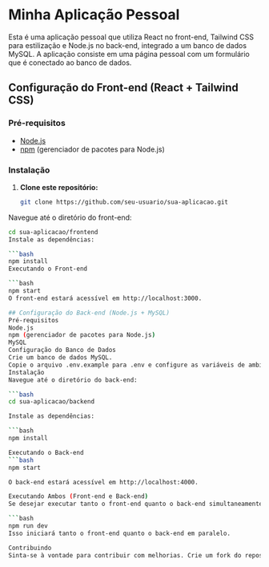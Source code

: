 # Minha Aplicação Pessoal

Esta é uma aplicação pessoal que utiliza React no front-end, Tailwind CSS para estilização e Node.js no back-end, integrado a um banco de dados MySQL. A aplicação consiste em uma página pessoal com um formulário que é conectado ao banco de dados.

## Configuração do Front-end (React + Tailwind CSS)

### Pré-requisitos

- [Node.js](https://nodejs.org/)
- [npm](https://www.npmjs.com/) (gerenciador de pacotes para Node.js)

### Instalação

1. **Clone este repositório:**

   ```bash
   git clone https://github.com/seu-usuario/sua-aplicacao.git
Navegue até o diretório do front-end:

   ```bash
   cd sua-aplicacao/frontend 
Instale as dependências:

   ```bash
   npm install
Executando o Front-end

   ```bash
   npm start
O front-end estará acessível em http://localhost:3000.

## Configuração do Back-end (Node.js + MySQL)
Pré-requisitos
Node.js
npm (gerenciador de pacotes para Node.js)
MySQL
Configuração do Banco de Dados
Crie um banco de dados MySQL.
Copie o arquivo .env.example para .env e configure as variáveis de ambiente relacionadas ao banco de dados.
Instalação
Navegue até o diretório do back-end:

   ```bash
   cd sua-aplicacao/backend

Instale as dependências:

   ```bash
   npm install

Executando o Back-end
   ```bash
   npm start

O back-end estará acessível em http://localhost:4000.

Executando Ambos (Front-end e Back-end)
Se desejar executar tanto o front-end quanto o back-end simultaneamente, você pode usar um script para isso. No diretório raiz do projeto, execute:

   ```bash
   npm run dev
Isso iniciará tanto o front-end quanto o back-end em paralelo.

Contribuindo
Sinta-se à vontade para contribuir com melhorias. Crie um fork do repositório, faça suas alterações e envie um pull request.
